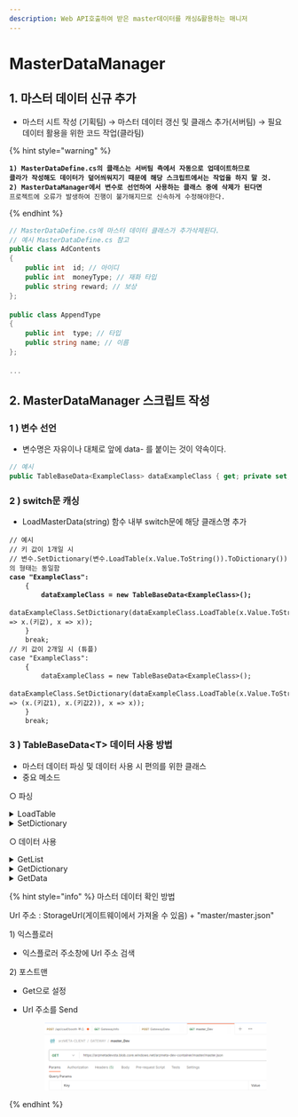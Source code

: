 ```yaml
---
description: Web API호출하여 받은 master데이터를 캐싱&활용하는 매니저
---
```


# MasterDataManager

## 1. 마스터 데이터 신규 추가

* 마스터 시트 작성  (기획팀) → 마스터 데이터 갱신 및 클래스 추가(서버팀) → 필요 데이터 활용을 위한 코드 작업(클라팀)

{% hint style="warning" %}
<pre><code><strong>1) MasterDataDefine.cs의 클래스는 서버팀 측에서 자동으로 업데이트하므로 
</strong><strong>클라가 작성해도 데이터가 덮어씌워지기 때문에 해당 스크립트에서는 작업을 하지 말 것.
</strong><strong>2) MasterDataManager에서 변수로 선언하여 사용하는 클래스 중에 삭제가 된다면 
</strong>프로젝트에 오류가 발생하여 진행이 불가해지므로 신속하게 수정해야한다.
</code></pre>
{% endhint %}

```csharp
// MasterDataDefine.cs에 마스터 데이터 클래스가 추가삭제된다.
// 예시 MasterDataDefine.cs 참고
public class AdContents 
{
	public int  id; // 아이디
	public int  moneyType; // 재화 타입
	public string reward; // 보상
};

public class AppendType 
{
	public int  type; // 타입
	public string name; // 이름
};

...
```



## 2. MasterDataManager 스크립트 작성

### 1 ) 변수 선언

* 변수명은 자유이나 대체로 앞에 data- 를 붙이는 것이 약속이다.

```csharp
// 예시
public TableBaseData<ExampleClass> dataExampleClass { get; private set; }
```

### 2 ) switch문 캐싱

* LoadMasterData(string) 함수 내부 switch문에 해당 클래스명 추가

<pre class="language-csharp"><code class="lang-csharp">// 예시
// 키 값이 1개일 시
// 변수.SetDictionary(변수.LoadTable(x.Value.ToString()).ToDictionary())의 형태는 동일함
<strong>case "ExampleClass":
</strong>    {
<strong>        dataExampleClass = new TableBaseData&#x3C;ExampleClass>();
</strong>        dataExampleClass.SetDictionary(dataExampleClass.LoadTable(x.Value.ToString()).ToDictionary(x => x.(키값), x => x));
    }
    break;
// 키 값이 2개일 시 (튜플)
case "ExampleClass":
    {
        dataExampleClass = new TableBaseData&#x3C;ExampleClass>();
        dataExampleClass.SetDictionary(dataExampleClass.LoadTable(x.Value.ToString()).ToDictionary(x => (x.(키값1), x.(키값2)), x => x));
    }
    break;
</code></pre>



### 3 ) TableBaseData\<T> 데이터 사용 방법

* 마스터 데이터 파싱 및 데이터 사용 시 편의를 위한 클래스
* 중요 메소드

○ 파싱

<details>

<summary>LoadTable</summary>

```csharp
// 데이터를 List<T> 형태로 저장

// 1) Json -> List (파싱)
public List<T> LoadTable(string json)
// 2) List -> List (단순저장)
public List<T> LoadTable(List<T> list)
```

</details>

<details>

<summary>SetDictionary</summary>

```csharp
// 데이터를 Dictionary의 형태로 저장

// 메소드의 이름은 전부 동일
// 1) 키값 int
public void SetDictionary(Dictionary<int, T> dic)
// 2) 키값 string
public void SetDictionary(Dictionary<string, T> dic)
// 3) 키값 int, int (튜플)
public void SetDictionary(Dictionary<(int, int), T> dic)
// 4) 키값 int, string (튜플)
public void SetDictionary(Dictionary<(int, string), T> dic)
```

</details>

○ 데이터 사용

<details>

<summary>GetList</summary>

```csharp
// 캐싱된 데이터 리스트를 전부 가져온다.
public List<T> GetList()
```

</details>

<details>

<summary>GetDictionary</summary>

```csharp
// 캐싱된 데이터 딕셔너리를 전부 가져온다.

// 딕셔너리 키값의 형식에 따라 호출하는 메소드가 다름
// 1) 키값 int
public Dictionary<int, T> GetDictionary_int()
// 2) 키값 string
public Dictionary<string, T> GetDictionary_string()
// 3) 키값 int, int (튜플)
public Dictionary<(int, int), T> GetDictionary_intint()
// 4) 키값 int, string (튜플)
public Dictionary<(int, string), T> GetDictionary_intstring()
```

</details>

<details>

<summary>GetData</summary>

```csharp
// 개별 데이터를 가져온다.

// 메소드의 이름은 전부 동일
// 1) 키값 int
public T GetData(int key)
// 2) 키값 string
public T GetData(string key)
// 3) 키값 int, int (튜플)
public T GetData(int item1, int item2)
// 4) 키값 int, string (튜플)
public T GetData(int item1, string item2)
```

</details>



{% hint style="info" %}
마스터 데이터 확인 방법

Url 주소 : StorageUrl(게이트웨이에서 가져올 수 있음) + "master/master.json"

1\) 익스플로러

* 익스플로러 주소창에 Url 주소 검색

2\) 포스트맨

* Get으로 설정
*   Url 주소를 Send

    <figure><img src="../../.gitbook/assets/image (16) (1).png" alt=""><figcaption></figcaption></figure>
{% endhint %}
